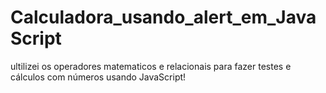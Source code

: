 # Calculadora_usando_alert_em_JavaScript
 ultilizei os operadores matematicos e relacionais para fazer testes e cálculos com números usando JavaScript!
